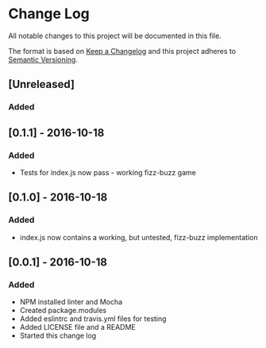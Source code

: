 # Change Log
All notable changes to this project will be documented in this file.

The format is based on [Keep a Changelog](http://keepachangelog.com/)
and this project adheres to [Semantic Versioning](http://semver.org/).

## [Unreleased]
### Added


## [0.1.1] - 2016-10-18
### Added
- Tests for index.js now pass - working fizz-buzz game

## [0.1.0] - 2016-10-18
### Added
- index.js now contains a working, but untested, fizz-buzz implementation

## [0.0.1] - 2016-10-18
### Added
- NPM installed linter and Mocha
- Created package.modules
- Added eslintrc and travis.yml files for testing
- Added LICENSE file and a README
- Started this change log


